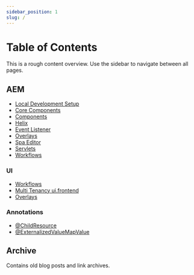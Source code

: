```yaml
---
sidebar_position: 1
slug: /
---
```


# Table of Contents

<div class="alert alert--info" role="alert">
    This is a rough content overview. Use the sidebar to navigate between all pages.
</div>

## AEM

- [Local Development Setup](./aem/aem-dev-setup.md)
- [Core Components](./aem/core-components.mdx)
- [Components](./aem/components.mdx)
- [Helix](./aem/helix.mdx)
- [Event Listener](./aem/event-listener.mdx)
- [Overlays](./aem/ui/overlays.mdx)
- [Spa Editor](./aem/spa-editor.mdx)
- [Servlets](./aem/servlets.mdx)
- [Workflows](./aem/workflows.mdx)

### UI

- [Workflows](./aem/ui/coral-ui.mdx)
- [Multi Tenancy ui.frontend](./aem/ui/multi-tenancy-support-ui-frontend.mdx)
- [Overlays](./aem/ui/overlays.mdx)

### Annotations

- [@ChildResource](./aem/annotations/child-resource.mdx)
- [@ExternalizedValueMapValue](./aem/annotations/externalized-value-map-value.mdx)

## Archive

Contains old blog posts and link archives.
